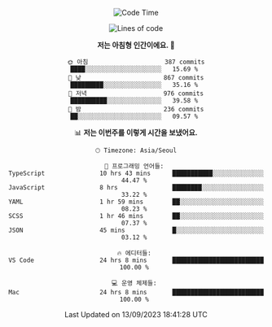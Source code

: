 <div align='center'>
 
<!--START_SECTION:waka-->
![Code Time](http://img.shields.io/badge/Code%20Time-2%2C948%20hrs%2020%20mins-blue)

![Lines of code](https://img.shields.io/badge/%EC%A0%80%EB%8A%94%20%EC%97%AC%ED%83%9C%EA%B9%8C%EC%A7%80%20-1.2%20million%20%EC%A4%84%EC%9D%98%20%EC%BD%94%EB%93%9C%EB%A5%BC%20%EC%9E%91%EC%84%B1%ED%96%88%EC%96%B4%EC%9A%94.-blue)

**저는 아침형 인간이에요. 🐤** 

```text
🌞 아침                     387 commits         ████░░░░░░░░░░░░░░░░░░░░░   15.69 % 
🌆 낮　                     867 commits         █████████░░░░░░░░░░░░░░░░   35.16 % 
🌃 저녁                     976 commits         ██████████░░░░░░░░░░░░░░░   39.58 % 
🌙 밤　                     236 commits         ██░░░░░░░░░░░░░░░░░░░░░░░   09.57 % 
```


📊 **저는 이번주를 이렇게 시간을 보냈어요.** 

```text
🕑︎ Timezone: Asia/Seoul

💬 프로그래밍 언어들: 
TypeScript               10 hrs 43 mins      ███████████░░░░░░░░░░░░░░   44.47 % 
JavaScript               8 hrs               ████████░░░░░░░░░░░░░░░░░   33.22 % 
YAML                     1 hr 59 mins        ██░░░░░░░░░░░░░░░░░░░░░░░   08.23 % 
SCSS                     1 hr 46 mins        ██░░░░░░░░░░░░░░░░░░░░░░░   07.37 % 
JSON                     45 mins             █░░░░░░░░░░░░░░░░░░░░░░░░   03.12 % 

🔥 에디터들: 
VS Code                  24 hrs 8 mins       █████████████████████████   100.00 % 

💻 운영 체제들: 
Mac                      24 hrs 8 mins       █████████████████████████   100.00 % 
```


 Last Updated on 13/09/2023 18:41:28 UTC
<!--END_SECTION:waka-->
 </div>
<!---
Emewjin/Emewjin is a ✨ special ✨ repository because its `README.md` (this file) appears on your GitHub profile.
You can click the Preview link to take a look at your changes.
--->

